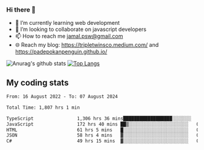### Hi there 👋

<!--
**padepokanpenguin/padepokanpenguin** is a ✨ _special_ ✨ repository because its `README.md` (this file) appears on your GitHub profile.
-->

- 🌱 I’m currently learning  web development
- 👯 I’m looking to collaborate on javascript developers
- 📫 How to reach me jamal.psw@gmail.com
- 🌐 Reach my blog:
   https://tripletwinsco.medium.com/ and
   https://padepokanpenguin.github.io/

![Anurag's github stats](https://github-readme-stats.vercel.app/api?username=padepokanpenguin&count_private=true&disable_animations=false&show_icons=true&theme=default)
[![Top Langs](https://github-readme-stats.vercel.app/api/top-langs/?username=padepokanpenguin&theme=default&layout=compact)](https://github.com/padepokanpenguin)

## My coding stats

<!--START_SECTION:waka-->

```txt
From: 16 August 2022 - To: 07 August 2024

Total Time: 1,807 hrs 1 min

TypeScript                1,306 hrs 36 mins██████████████████░░░░░░░   72.31 %
JavaScript                172 hrs 40 mins ██▒░░░░░░░░░░░░░░░░░░░░░░   09.56 %
HTML                      61 hrs 5 mins   █░░░░░░░░░░░░░░░░░░░░░░░░   03.38 %
JSON                      58 hrs 4 mins   ▓░░░░░░░░░░░░░░░░░░░░░░░░   03.21 %
C#                        49 hrs 15 mins  ▓░░░░░░░░░░░░░░░░░░░░░░░░   02.73 %
```

<!--END_SECTION:waka-->


